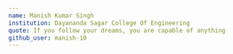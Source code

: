 ```yaml
---
name: Manish Kumar Singh
institution: Dayananda Sagar College Of Engineering
quote: If you follow your dreams, you are capable of anything
github_user: manish-10
---
```

